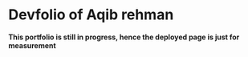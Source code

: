 # Devfolio of Aqib rehman

**This portfolio is still in progress, hence the deployed page is just for measurement**
